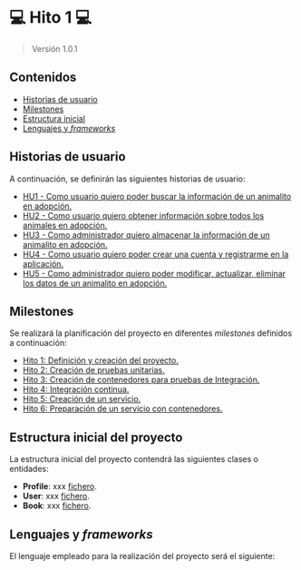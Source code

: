 # :computer: Hito 1 :computer:

> Versión 1.0.1

## Contenidos

- [Historias de usuario](#hus)
- [Milestones](#milestones)
- [Estructura inicial](#initialStructure)
- [Lenguajes y _frameworks_](#framework)

<a name="hus"></a>

## Historias de usuario

A continuación, se definirán las siguientes historias de usuario:

- [HU1 - Como usuario quiero poder buscar la información de un animalito en adopción.](https://github.com/faguilera1952/CC-ProyectoPatitas/issues/1)
- [HU2 - Como usuario quiero obtener información sobre todos los animales en adopción.](https://github.com/faguilera1952/CC-ProyectoPatitas/issues/2)
- [HU3 - Como administrador quiero almacenar la información de un animalito en adopción.](https://github.com/faguilera1952/CC-ProyectoPatitas/issues/3)
- [HU4 - Como usuario quiero poder crear una cuenta y registrarme en la aplicación.](https://github.com/faguilera1952/CC-ProyectoPatitas/issues/4)
- [HU5 - Como administrador quiero poder modificar, actualizar, eliminar los datos de un animalito en adopción.](https://github.com/faguilera1952/CC-ProyectoPatitas/issues/5)

<a name="milestones"></a>

## Milestones

Se realizará la planificación del proyecto en diferentes _milestones_ definidos a continuación:

- [Hito 1: Definición y creación del proyecto.](https://github.com/faguilera1952/CC-ProyectoPatitas/milestone/1)
- [Hito 2: Creación de pruebas unitarias.](https://github.com/faguilera1952/CC-ProyectoPatitas/milestone/2)
- [Hito 3: Creación de contenedores para pruebas de Integración.](https://github.com/faguilera1952/CC-ProyectoPatitas/milestone/3)
- [Hito 4: Integración continua.](https://github.com/faguilera1952/CC-ProyectoPatitas/milestone/4)
- [Hito 5: Creación de un servicio.](https://github.com/faguilera1952/CC-ProyectoPatitas/milestone/5)
- [Hito 6: Preparación de un servicio con contenedores.](https://github.com/faguilera1952/CC-ProyectoPatitas/milestone/6)

<a name="initialStructure"></a>

## Estructura inicial del proyecto

La estructura inicial del proyecto contendrá las siguientes clases o entidades:

- **Profile**: xxx [fichero](./../../backend/src/modules/users/nnn).
- **User**: xxx [fichero](./../../backend/src/modules/users/nnn).
- **Book**: xxx [fichero](./../../backend/src/modules/books/nnnn).

<!-- Books: Guarda toda la información obtenida del archivo JSON además de funcionalidades básicas. Se encuentra definida en el [fichero](/libs/entity-data-models/src/entities/crud.entity.ts).-->

<a name="framework"></a>

## Lenguajes y _frameworks_

El lenguaje empleado para la realización del proyecto será el siguiente:

